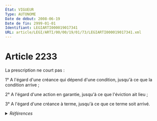 ```yaml
---
État: VIGUEUR
Type: AUTONOME
Date de début: 2008-06-19
Date de fin: 2999-01-01
Identifiant: LEGIARTI000019017341
URL: article/LEGI/ARTI/00/00/19/01/73/LEGIARTI000019017341.xml
---
```


<h1>Article 2233</h1>

La prescription ne court pas :<br />

1° A l'égard d'une créance qui dépend d'une condition, jusqu'à ce que la
condition arrive ;<br />

2° A l'égard d'une action en garantie, jusqu'à ce que l'éviction ait lieu ;<br />

3° A l'égard d'une créance à terme, jusqu'à ce que ce terme soit arrivé.


<details>
  <summary><em>Références</em></summary>

  <h2>Articles faisant référence à l'article</h2>
  
  <ul>
    <li>
      <a href="https://legal.tricoteuses.fr//redirection/LEGIARTI000019014273?vers=git&vers=legifrance">LOI n° 2008-561 du 17 juin 2008 portant réforme de la prescription en matière civile - article 1 ENTIEREMENT_MODIF</a> MODIFICATION cible
    </li>
  </ul>
  
  <h2>Références faites par l'article</h2>
  
  <ul>
    <li>
      2008-06-17 MODIFICATION source <a href="https://legal.tricoteuses.fr//redirection/LEGIARTI000019014273?vers=git&vers=legifrance">LOI n° 2008-561 du 17 juin 2008 portant réforme de la prescription en matière civile - article 1 ENTIEREMENT_MODIF</a>
    </li>
    <li>
      2999-01-01 CITATION cible <a href="https://legal.tricoteuses.fr//redirection/LEGIARTI000033033506?vers=git&vers=legifrance">Code civil - article 2232 AUTONOME VIGUEUR, en vigueur depuis le 2016-08-10</a>
    </li>
    <li>
      2999-01-01 CONCORDE source <a href="https://legal.tricoteuses.fr//redirection/LEGIARTI000019017198?vers=git&vers=legifrance">Code civil - article 2263 AUTONOME VIGUEUR, en vigueur depuis le 2008-06-19</a>
    </li>
  </ul>
</details>
